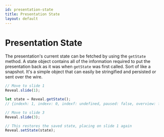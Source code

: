 ```yaml
---
id: presentation-state
title: Presentation State
layout: default
---
```


# Presentation State

The presentation's current state can be fetched by using the `getState` method. A state object contains all of the information required to put the presentation back as it was when `getState` was first called. Sort of like a snapshot. It's a simple object that can easily be stringified and persisted or sent over the wire.

```javascript
// Move to slide 1
Reveal.slide(1);

let state = Reveal.getState();
// {indexh: 1, indexv: 0, indexf: undefined, paused: false, overview: false}

// Move to slide 3
Reveal.slide(3);

// This restores the saved state, placing on slide 1 again
Reveal.setState(state);
```
